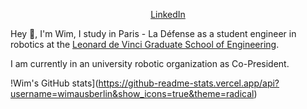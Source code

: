 <p align="center">
  <a href="https://www.linkedin.com/in/wim-poignon-a113aa1b0/?locale=en_US">LinkedIn</a> 
</p>

Hey 👋, I'm Wim, I study in Paris - La Défense as a student engineer in robotics at the [Leonard de Vinci Graduate School of Engineering](https://www.esilv.fr/en/).

I am currently in an university robotic organization as Co-President.


  !Wim's GitHub stats](https://github-readme-stats.vercel.app/api?username=wimausberlin&show_icons=true&theme=radical)

